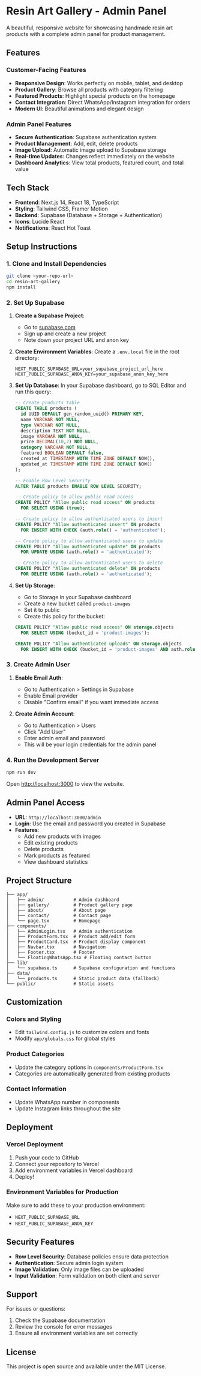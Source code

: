 # Resin Art Gallery - Admin Panel

A beautiful, responsive website for showcasing handmade resin art products with a complete admin panel for product management.

## Features

### Customer-Facing Features
- **Responsive Design**: Works perfectly on mobile, tablet, and desktop
- **Product Gallery**: Browse all products with category filtering
- **Featured Products**: Highlight special products on the homepage
- **Contact Integration**: Direct WhatsApp/Instagram integration for orders
- **Modern UI**: Beautiful animations and elegant design

### Admin Panel Features
- **Secure Authentication**: Supabase authentication system
- **Product Management**: Add, edit, delete products
- **Image Upload**: Automatic image upload to Supabase storage
- **Real-time Updates**: Changes reflect immediately on the website
- **Dashboard Analytics**: View total products, featured count, and total value

## Tech Stack

- **Frontend**: Next.js 14, React 18, TypeScript
- **Styling**: Tailwind CSS, Framer Motion
- **Backend**: Supabase (Database + Storage + Authentication)
- **Icons**: Lucide React
- **Notifications**: React Hot Toast

## Setup Instructions

### 1. Clone and Install Dependencies

```bash
git clone <your-repo-url>
cd resin-art-gallery
npm install
```

### 2. Set Up Supabase

1. **Create a Supabase Project**:
   - Go to [supabase.com](https://supabase.com)
   - Sign up and create a new project
   - Note down your project URL and anon key

2. **Create Environment Variables**:
   Create a `.env.local` file in the root directory:
   ```env
   NEXT_PUBLIC_SUPABASE_URL=your_supabase_project_url_here
   NEXT_PUBLIC_SUPABASE_ANON_KEY=your_supabase_anon_key_here
   ```

3. **Set Up Database**:
   In your Supabase dashboard, go to SQL Editor and run this query:
   ```sql
   -- Create products table
   CREATE TABLE products (
     id UUID DEFAULT gen_random_uuid() PRIMARY KEY,
     name VARCHAR NOT NULL,
     type VARCHAR NOT NULL,
     description TEXT NOT NULL,
     image VARCHAR NOT NULL,
     price DECIMAL(10,2) NOT NULL,
     category VARCHAR NOT NULL,
     featured BOOLEAN DEFAULT false,
     created_at TIMESTAMP WITH TIME ZONE DEFAULT NOW(),
     updated_at TIMESTAMP WITH TIME ZONE DEFAULT NOW()
   );

   -- Enable Row Level Security
   ALTER TABLE products ENABLE ROW LEVEL SECURITY;

   -- Create policy to allow public read access
   CREATE POLICY "Allow public read access" ON products
     FOR SELECT USING (true);

   -- Create policy to allow authenticated users to insert
   CREATE POLICY "Allow authenticated insert" ON products
     FOR INSERT WITH CHECK (auth.role() = 'authenticated');

   -- Create policy to allow authenticated users to update
   CREATE POLICY "Allow authenticated update" ON products
     FOR UPDATE USING (auth.role() = 'authenticated');

   -- Create policy to allow authenticated users to delete
   CREATE POLICY "Allow authenticated delete" ON products
     FOR DELETE USING (auth.role() = 'authenticated');
   ```

4. **Set Up Storage**:
   - Go to Storage in your Supabase dashboard
   - Create a new bucket called `product-images`
   - Set it to public
   - Create this policy for the bucket:
   ```sql
   CREATE POLICY "Allow public read access" ON storage.objects
     FOR SELECT USING (bucket_id = 'product-images');

   CREATE POLICY "Allow authenticated uploads" ON storage.objects
     FOR INSERT WITH CHECK (bucket_id = 'product-images' AND auth.role() = 'authenticated');
   ```

### 3. Create Admin User

1. **Enable Email Auth**:
   - Go to Authentication > Settings in Supabase
   - Enable Email provider
   - Disable "Confirm email" if you want immediate access

2. **Create Admin Account**:
   - Go to Authentication > Users
   - Click "Add User"
   - Enter admin email and password
   - This will be your login credentials for the admin panel

### 4. Run the Development Server

```bash
npm run dev
```

Open [http://localhost:3000](http://localhost:3000) to view the website.

## Admin Panel Access

- **URL**: `http://localhost:3000/admin`
- **Login**: Use the email and password you created in Supabase
- **Features**:
  - Add new products with images
  - Edit existing products
  - Delete products
  - Mark products as featured
  - View dashboard statistics

## Project Structure

```
├── app/
│   ├── admin/           # Admin dashboard
│   ├── gallery/         # Product gallery page
│   ├── about/           # About page
│   ├── contact/         # Contact page
│   └── page.tsx         # Homepage
├── components/
│   ├── AdminLogin.tsx   # Admin authentication
│   ├── ProductForm.tsx  # Product add/edit form
│   ├── ProductCard.tsx  # Product display component
│   ├── Navbar.tsx       # Navigation
│   ├── Footer.tsx       # Footer
│   └── FloatingWhatsApp.tsx # Floating contact button
├── lib/
│   └── supabase.ts      # Supabase configuration and functions
├── data/
│   └── products.ts      # Static product data (fallback)
└── public/              # Static assets
```

## Customization

### Colors and Styling
- Edit `tailwind.config.js` to customize colors and fonts
- Modify `app/globals.css` for global styles

### Product Categories
- Update the category options in `components/ProductForm.tsx`
- Categories are automatically generated from existing products

### Contact Information
- Update WhatsApp number in components
- Update Instagram links throughout the site

## Deployment

### Vercel Deployment
1. Push your code to GitHub
2. Connect your repository to Vercel
3. Add environment variables in Vercel dashboard
4. Deploy!

### Environment Variables for Production
Make sure to add these to your production environment:
- `NEXT_PUBLIC_SUPABASE_URL`
- `NEXT_PUBLIC_SUPABASE_ANON_KEY`

## Security Features

- **Row Level Security**: Database policies ensure data protection
- **Authentication**: Secure admin login system
- **Image Validation**: Only image files can be uploaded
- **Input Validation**: Form validation on both client and server

## Support

For issues or questions:
1. Check the Supabase documentation
2. Review the console for error messages
3. Ensure all environment variables are set correctly

## License

This project is open source and available under the MIT License.

